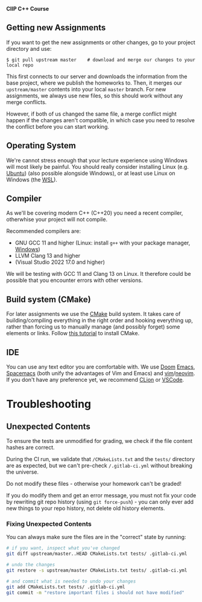 **CIIP C++ Course**


## Getting new Assignments


If you want to get the new assignments or other changes, go to your project directory and use:
```console
$ git pull upstream master    # download and merge our changes to your local repo
```

This first connects to our server and downloads the information from the base project, where we publish the homeworks to.
Then, it merges our `upstream/master` contents into your local `master` branch.
For new assignments, we always use new files, so this should work without any merge conflicts.

However, if both of us changed the same file, a merge conflict might happen if the changes aren't compatible, in which case you need to resolve the conflict before you can start working.


## Operating System

We're cannot stress enough that your lecture experience using Windows will most likely be painful.
You should really consider installing Linux (e.g. [Ubuntu](https://ubuntu.com)) (also possible alongside Windows), or at least use Linux on Windows (the [WSL](https://learn.microsoft.com/en-us/windows/wsl/)).


## Compiler

As we'll be covering modern C++ (C++20) you need a recent compiler, otherwhise your project will not compile.

Recommended compilers are:
- GNU GCC 11 and higher (Linux: install `g++` with your package manager, [Windows](https://nuwen.net/mingw.html))
- LLVM Clang 13 and higher
- (Visual Studio 2022 17.0 and higher)

We will be testing with GCC 11 and Clang 13 on Linux.
It therefore could be possible that you encounter errors with other versions.


## Build system (CMake)

For later assignments we use the [CMake](https://cmake.org/) build system.
It takes care of building/compiling everything in the right order and hooking everything up, rather than forcing us to manually manage (and possibly forget) some elements or links.
Follow [this tutorial](https://cmake.org/install/) to install CMake.


## IDE

You can use any text editor you are comfortable with.
We use [Doom](https://github.com/doomemacs/doomemacs) [Emacs](https://www.gnu.org/software/emacs/), [Spacemacs](https://www.spacemacs.org/) (both unify the advantages of Vim and Emacs) and [vim](https://www.vim.org/)/[neovim](https://neovim.io/).
If you don't have any preference yet, we recommend [CLion](https://www.jetbrains.com/community/education/#students) or [VSCode](https://code.visualstudio.com/).


# Troubleshooting



## Unexpected Contents


To ensure the tests are unmodified for grading, we check if the file content hashes are correct.

During the CI run, we validate that `/CMakeLists.txt` and the `tests/` directory are as expected, but we can't pre-check `/.gitlab-ci.yml` without breaking the universe.

Do not modify these files - otherwise your homework can't be graded!

If you do modify them and get an error message, you must not fix your code by rewriting git repo history (using `git force-push`) - you can only ever add new things to your repo history, not delete old history elements.


### Fixing Unexpected Contents


You can always make sure the files are in the "correct" state by running:

```bash
# if you want, inspect what you've changed
git diff upstream/master..HEAD CMakeLists.txt tests/ .gitlab-ci.yml

# undo the changes
git restore -s upstream/master CMakeLists.txt tests/ .gitlab-ci.yml

# and commit what is needed to undo your changes
git add CMakeLists.txt tests/ .gitlab-ci.yml
git commit -m "restore important files i should not have modified"
```
